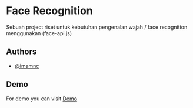 # Face Recognition

Sebuah project riset untuk kebutuhan pengenalan wajah / face recognition menggunakan (face-api.js)

## Authors

- [@imamnc](https://imamnc.com)

## Demo

For demo you can visit [Demo](https://facerecognition.imamnc.com)
